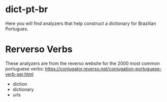 # dict-pt-br

Here you will find analyzers that help construct a dictionary for Brazilian Portugues.

# Rerverso Verbs

These analyzers are from the reverso website for the 2000 most common portuguese verbs: https://conjugator.reverso.net/conjugation-portuguese-verb-ser.html

* diction
* dictionary
* urls
